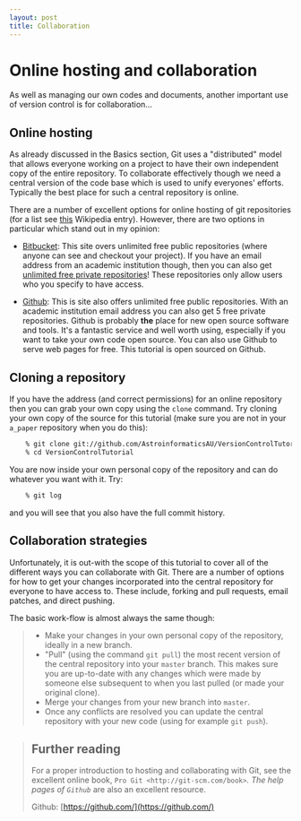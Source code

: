 ```yaml
---
layout: post
title: Collaboration
---
```


# Online hosting and collaboration

As well as managing our own codes and documents, another important use of
version control is for collaboration...

## **Online hosting**

As already discussed in the Basics section, Git uses a "distributed" model that
allows everyone working on a project to have their own independent copy of the
entire repository.  To collaborate effectively though we need a central version
of the code base which is used to unify everyones' efforts.  Typically the best
place for such a central repository is online.

There are a number of excellent options for online hosting of git repositories
(for a list see [this](http://en.wikipedia.org/wiki/Git_(software)#Source_code_hosting) Wikipedia
entry). However, there are two options in particular which stand out in my
opinion:

* [Bitbucket](https://bitbucket.org/): This site overs unlimited free public
  repositories (where anyone can see and checkout your project).  If you have an
  email address from an academic institution though, then you can also get
  [unlimited free private repositories](http://blog.bitbucket.org/2012/08/20/bitbucket-academic/)!  These
  repositories only allow users who you specify to have access.  
  
* [Github](http://github.com): This is site also offers unlimited free
  public repositories.  With an academic institution email address you can also
  get 5 free private repositories.  Github is probably **the** place for new
  open source software and tools.  It's a fantastic service and well worth
  using, especially if you want to take your own code open source.  You can also
  use Github to serve web pages for free.  This tutorial is open sourced on
  Github.


## **Cloning a repository**

If you have the address (and correct permissions) for an online repository then
you can grab your own copy using the ``clone`` command.  Try cloning your own
copy of the source for this tutorial (make sure you are not in your ``a_paper``
repository when you do this):

```bash
    % git clone git://github.com/AstroinformaticsAU/VersionControlTutorial.git
    % cd VersionControlTutorial
```

You are now inside your own personal copy of the repository and can do
whatever you want with it.  Try:

```bash
    % git log
```

and you will see that you also have the full commit history.


## **Collaboration strategies**

Unfortunately, it is out-with the scope of this tutorial to cover all of the
different ways you can collaborate with Git.  There are a number of options for
how to get your changes incorporated into the central repository for everyone to
have access to.  These include, forking and pull requests, email patches, and
direct pushing.

The basic work-flow is almost always the same though:

> * Make your changes in your own personal copy of the repository, ideally in a
>  new branch.
> * "Pull" (using the command ``git pull``) the most recent version of the central
>  repository into your ``master`` branch.  This makes sure you are up-to-date
>  with any changes which were made by someone else subsequent to when you last
>  pulled (or made your original clone).
> * Merge your changes from your new branch into ``master``.
> * Once any conflicts are resolved you can update the central repository with your
>  new code (using for example ``git push``).

> ## **Further reading**
>
>    For a proper introduction to hosting and collaborating with Git, see the
>    excellent online book, `Pro Git <http://git-scm.com/book>`_.  The help pages
>    of `Github`_ are also an excellent resource.
>
> Github: [https://github.com/](https://github.com/)